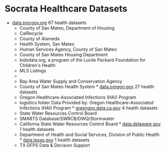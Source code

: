 
Socrata Healthcare Datasets
======================
* [data.smcgov.org](./socrata_markdown/data.smcgov.org.md) 67 health datasets
  * County of San Mateo, Department of Housing 
  * CalRecycle 
  * County of Alameda 
  * Health System, San Mateo 
  * Human Services Agency, County of San Mateo 
  * County of San Mateo Housing Department 
  * kidsdata.org, a program of the Lucile Packard Foundation for Children's Health 
  * MLS Listings 
  *  
  * Bay Area Water Supply and Conservation Agency 
  * County of San Mateo Health System * [data.oregon.gov](./socrata_markdown/data.oregon.gov.md) 27 health datasets
  * Oregon Healthcare-Associated Infections (HAI) Program 
  * logistics folder Data Provided by: Oregon Healthcare-Associated Infections (HAI) Program * [greengov.data.ca.gov](./socrata_markdown/greengov.data.ca.gov.md) 4 health datasets
  * State Water Resources Control Board 
  * SMARTS Database/SWRCB/DWQ/Stormwater 
  * California State Water Resources Control Board * [data.delaware.gov](./socrata_markdown/data.delaware.gov.md) 1 health datasets
  * Department of Health and Social Services, Division of Public Health * [data.texas.gov](./socrata_markdown/data.texas.gov.md) 1 health datasets
  * TX DFPS Data & Decision Support 